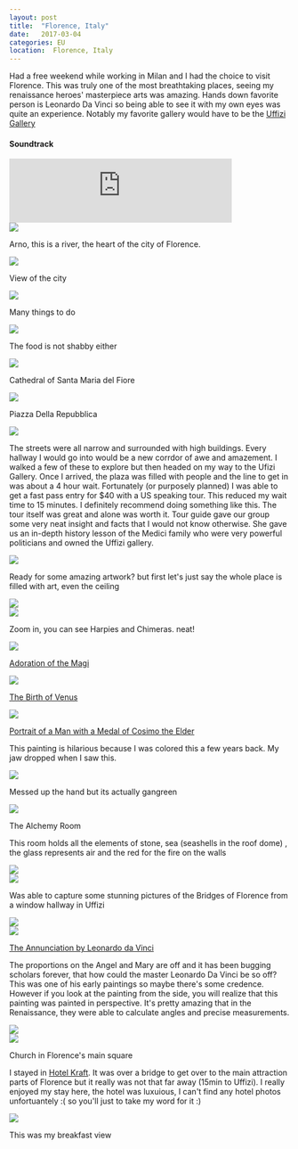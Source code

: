```yaml
---
layout: post
title:  "Florence, Italy"
date:   2017-03-04
categories: EU
location:  Florence, Italy
---
```

<p>Had a free weekend while working in Milan and I had the choice to visit Florence. This was truly one of the most breathtaking places, seeing my renaissance heroes' masterpiece arts was amazing. Hands down favorite person is Leonardo Da Vinci so being able to see it with my own eyes was quite an experience. Notably my favorite gallery would have to be the <a href="https://www.uffizi.it/gli-uffizi">Uffizi Gallery</a></p>


<div class="center">
<h4>Soundtrack</h4>
<iframe width="400" height="115" src="https://www.youtube.com/embed/Xl9lQonO_RQ" frameborder="0" allow="accelerometer; autoplay; encrypted-media; gyroscope; picture-in-picture" allowfullscreen></iframe>
</div>


<div class="post-image">
<img src="https://lh3.googleusercontent.com/zJetj9-EltWP4Bj-_BANCPbyPylybCanYr3jnx3IvhhVYtXNv_J8YdiTWnsoKGcdeVQBeeuITi6n2XXUbmgTnLyHXTdrHa1HsJattgSkKKHgO0lXTLmPRWqqMUiYh0P2MQIpIxGVoB0PMZ_gGnrKY8GzabENysOKHSwXnyQgLEtRPJsKsMK7IpuOvCGiLxK6gFYqlwm4qn58OlNWevQ5ZB7awN5LP6kQ6VDp6MKhxCZmTyhezpADDv1cQO5aWu9-oyi897khj4OTuoHUYWvQtPeJ5shWfSl0kpnFg2M7mWzDe2KsPmdmfbDwKiPS7f3kV2-TdH5C4oPd0JhNIlPK9wLIaWQiqArfEFKjFANER8h_yZKseyDTQ9xpd9ik8QeDIlPtAQwTXua7QkvV-O9I5z-3COEa0-nSMy87uNei9-qhwysVywYvmKDwJQAEl6tBeqsfgt7rYkyp-crBFBNG4PwXP6cuyh1X4QWFv9nflkuDVk96iQYT4w2JX9ME3u-FjIq5Uk2aZOM7HW7_JY0MZEf3QuR3tWDVtcKVpW5-C9B-NZvUNelGbkHQDN5-r0P1KfMYRxw7VW3FD_Yid5eLIiuBhml9zz2FukZCZzNI04c3OBgW1sKLu3MPwOpTdNbvoK3xt3IOi17z-Oj6reeho_ZvyFqy9NThuRlyPUwYc7Fw5DwptO1y2norOeOnO3X4ElvVCSXx2RynDBfsEwA=w1961-h1471-no"/>
<p class="post-image-caption">
Arno, this is a river, the heart of the city of Florence.
  </p>
</div>

<div class="post-image">
<img src="https://lh3.googleusercontent.com/KzrXcKSTJR9XOFEf4NQION4tEuYnd9eeeZINdBZMwSCcjUqgV1YKHin_d7qkEWhEKgy2V_7rGbFdd6cm_yYqakSWCnuu5pnquaQIodZ3lbFEdA3vc8QeDxYTnjKnBJfksUn-SS0RPqnq4dBc-LPW5BS_mWhGShLGnwTE0MlC1GxkpVk9dm-G8vXDd05o_DJ1zAAewIu1xmklQf5eCwLKeHIJUOMH7GhvDT2VGfAHbKzy4GjKaeGAW_DkE8UtSU5Le956IHEZDlhPN6Zn6FkwqQdVnkmbVi2GvsrY45N_2E3sD4_Ga0C-5Ny4Wzf3q-T4X56uo66URX8QkQUHWzM1y8nHIAYwY5rPbQ4xRKFZw3AwR9hwMIO9b7n_x1NsMn08FPRbZ665Fo5daoW7j17BPmmQWpmOBE_urhQwvNrGvW0xe5GXkDfE_fKHRpnMunEbsEpa9RilR167XutB_n1HjCyvaShcM2CC86tcLUprFId8PrM74p_3zoh8yvDy83LlWYGJgJR35l0P4MiGOF-SM2LA2M-akbBDdlwShwhMRd3DiKxoNp1PS8aaqi9eG9gq0cqcF8a3luqjRs7qu6ukWHCmZIFmLoTDtnEpUNcjWwlOeJ4Jz8McXUKWXjfeddbuuaV7EbgxImAH8Aq8K_mF3bmDVWKAbhZDCKZfFvPcHdcUi--FFRdspCIK-gAc9hAh_qf-7UwOq49HDyRd-9Q=w1961-h1471-no"/>
<p class="post-image-caption">
View of the city
  </p>
</div>

<div class="post-image">
<img src="
https://lh3.googleusercontent.com/yCwB109te04_rkNPFsDK-AYK32GrH3G2hihm4YDs6d67S2hNBDtoSbxsxkEPC4zxj8OJnZt6Fct5gy_2U8cATTZG14zaEz5s0KLtPlXo1Kdj3CpQqYJu2EyDdHm46p2bjUnTFmpwtyHwYx9Ep-oLbUDuFg7iVERjqvNOrm3tgOUSg8XvXSCLUmhw2DMHPOGghD8mHgbQLxiaI5O_-Q1Ly4a11owqW9mXaCdfv97JOl-8vG_1EzfzjQpJXRz22PwDEyeRpW3ntEVnIG_3c2bw3mH-ZJOybqlUShJVpKuz1rVwuYfrktRjlKG8MW6KvLWHi5XQ6Hu4DOWngyMwXqBtt_MDGPKDMH0qQU5Qg1vsXjCSuujloQ-aa5bQJYVN3DmaZQr6LnMdFptuveynLld7kLEyGyQV8gvNdm05v0uRvLwbV8x7UZRGjJiyr5hQjKs6YnueqGwqN11YbbslQt12JgBtjmWSr4u2obY1bTnKAKwHf3K1ikxAdckxKmLQcrWmOWcsNHfnNu-jJsXwUa81QUxuSwvvHlUWhOH5D9gO-tm-zpsBbwqCR2UMPmzWU5M4bJqpn6Po_Rx-M9GwxFHTNQgjlF7rFmURiSOjVhgVUlhlGDO6RSpFOeFZHakzYA9y4GS-cu3_XEzSILUtlsQCHC4jOOhbeiNWTodl2Aw67-UYeJsxTiLPc1PtZadM2DMGbwGY9wwt2fbFECuNpHk=w1961-h1273-no"/>
<p class="post-image-caption">
Many things to do
  </p>
</div>

<div class="post-image">
<img src="https://lh3.googleusercontent.com/1HXNSs27MgB43x8skIWKwMXbpbeWs5FK2vigXirfgO9AwwRaZEzPMZXfeCopCgfqhS57bvzP28_pc4dZm9vBQuWcwMIF7LqK3XG6Uzf6opb_FtF7K_gip7nEiouwyRZEJESPxFR42fChmxvyctx7tJq9Jn4OYQhChKfuTrovuknUDFPmyDxS2_8RwoNY7POLOE9ewOAhwq2E3SDaadThSsu7wopBdNt3KqK3CnG0pnM4qhMvsTPer5s_6GmUs1kHyB4lXf7upH2cAR8wmC22JnQr5EsbZEfzwuulDpgbf4PxqYBGve7lGSDOKDee1RmRHJobMoymb_NInn_9ph4FvJVefnbmI9e_CGYIjDlUsiqGu8b-XhT9_mIQBIl_5biC4_W_cWzwYT62Ov9Jaf5Gi_gejWy0fk4AXnHE4iOfh1h-iqtdE2WdFexuXOoi9IpHyx9PQp5UCW4Rp8XwP0p-Qrpa6_4WGZok8UGGyclkaRmTNI8ykCsbqa0CH57PBEre6siVRbe-P9cKV5SzvcY5eQK2GT_hnkXg4fRVtUtU4Lf9rPT47prmpvlIZlDJz3afs06VjicDD0ccZxf3n7aCGriFu6CSk6l6RrgZerLa_PqWsdI7Aiw1vowjwPRgR1fzhWz9k2AWknR-IuQdb-QsZ7ly-QurmqNbaMe_xKD99uZ1ktotstO5bDAsyKQcG3v2yueQw64mvO4r9hUXXhA=w1961-h1471-no"/>
<p class="post-image-caption">
The food is not shabby either
  </p>
</div>


<div class="post-image">
<img src="https://lh3.googleusercontent.com/OUH0Q3LfYK5-jaovm9fn93vPCCD1XkpbwNDq6ioY86ZJNdznRG_zqbv0uV3TSbrtvYeNgg-KKjMXeGwPX2895TsNsoBRkRAksxJm0sc4e9CX3RrqZMASypa4QyKgtVWSoGyFF7OOvhmeNYTjouZXRAYaScJaoPOVWawvb0u1T1C344VpQXdIkDX9QQz43TBuIMrVO80l5kNrlSY-wR19CHXxiCsSoVa1kzIg-7CvKMgiTXpHDIRR-DRp3gUJ9WA3khWIYbGztcyM9b2AklMOde3t1IekDprv7jJJ27m0EwEwBA6wPfMPf2-uve8pxL5kEAJIpqwjxKkPAi6AbazuFm9S410nU9-3hE2HajEaQSGAxPikJdss91Oldg1N7xVLYbLd_cbmEA_omx_LJCWQZdgaJ-qLwhYJC2dAX249Y5HfWRPyeylZzOG1kZtDmiF-CwHT7VmZZAMTpQpNZ55bzCkNyly5pXua1C5GraGM-BaRPaVRu__lhDIta0aVkhvAoeOM7wBauh0htToSWc-j8zLnpPEcqfv-hblZ2SLHk9d-eyQresnXtii0hvXd9H5-m7JkOGTJC2tcac9yCWPGHD-dyTicXw2l5A0hmI87aLphfb_9EIRAmc3agTBqhp-upKsSXb83O7plgxoe1zosF2ZTI5uV6yV_AYj1nDDNGzyHzEfTTZ66XgtL62J5ThJpJcr0ITpGlrDITezQ_4Q=w1232-h1642-no"/>
<p class="post-image-caption">
Cathedral of Santa Maria del Fiore
  </p>
</div>


<div class="post-image">
<img src="https://lh3.googleusercontent.com/PHWsI1VplUwi65x6VCS4-zzbVWrez0dpXXMm8vk6ftHWnvLlDywywAL9kY3a01roiDcjtSZ6zNfMJraisObGLFuNq92mYkjWpOBH59dUbRoZXBSCMuR8hnKidNvVyanVVleKcWn1D_z3kEbWCyPIWMMXElCcoRL4-KsO2OIIiudZAOOUrD1e3WEfRKujbbDCV8cfbdzOdQtTPCXHi2xWRD7YDn9_v8a2N2jx_rbntAJzIoGGOYuNmOaJmBWLfdMgWwusfHBwd-P3-43oQB9wZSBl1kQDa1_cVP_MZI2Jk0rLKwnjS9ib5DIBsXv8TC-pdSrXmuHPcVwDzRnlfJvV-UNVs2bLBLlF77XGmXw0o5ZbGnTJVLufeCXE-caQEWVyFBFxRnE3pD0vPmnAczTldHhXdsqApbVOrWYFMUIRxNTlBMgXF3Js5igHOuCqK8Ahsq8rgXZOhun-i7TXeI-unNMR0jwnRY7Jq0YagKe2oIVg35q80cg7S8u9LO-pi2km66b_5gcTKWDSp5N-p1DOkGw67nqJFqcrqClqzT4UNrgFo0fO331DtYLQp56vm3wlz6vAwqUwIqqqrsv2wyukRYFVZ9qq0p5NMnU2BbW_b1kI1JHcsxKsWku697uJp03o2I9FFJM17r2Y9csrLireCDvh6hbO7eHWm9OsEtpG_fAT566lGvODHvpwepcgfvQhcj8zFCoMBzFDAqOlB_8=w1961-h1471-no"/>
<p class="post-image-caption">
Piazza Della Repubblica
  </p>
</div>


<div class="post-image">
<img src="
https://lh3.googleusercontent.com/8InirtrU2Nzbmz7aTDfY39B5f5TyiadE-FSFMGKAyyWuas93pxIbe8iF_F92EhU0dXkSoVnB2JL7yjSYtPFWp9SLv5X7xFwCPkBPzBRleU6p5fbBRbZ_43j--SEgHcqvq8EHnznxNTQ8UTg7Q6a1Vi11xKhU4EVKHL5xxq98sjLJaWMKJQgttMghTrZQflA4JpvRV2HIi4VSsq-mEOok29lS2_aywmVre3-rBLBx73aMbe_HpnagYc877AMCdzB57Otq6BeX4Bw30k8fkktbgH-BkAixKEB5cAUg80_V6WqfYRaPe96Fq5ftX22WxQyClWGCSauig6yN4-TjbCUrhYMilZ9wZ9jkN7PudxtylHYrGbDj9bUaz0dRj4PzRmmDA1tbH9Lbj7fR0NbdsFOapRQ7iUqty_iBC40_2DaQwvOKnhr9AJ1nzA6Hco6QX84LWJ3UQY_i88J3yo46YwHK1U9RPqJUveDjBUDuktHHCWuWlfzmf9mOyoGUXq8iyOBnTFzfkeNvTB3thT2jUWGFdGeIBE-v1lcfPwL2y9YFLjamRHMw-Gj2aYyXCVbf2OHlA-_10wHdlJe4t0A3vHq_cRMt3kGcIyCqMrPjjALuvFSaME2NKu-00wCz0uhOGXRoO90icgDYvGTbrePY49BOpoWGwjqI9MebqvYNHh_gT7jTlqHObFmpYYJPfuEFWiOduAnfVqP4FhY7Euvr5Dc=w1232-h1642-no"/>
</div>

<p> The streets were all narrow and surrounded with high buildings. Every hallway I would go into would be a new corrdor of awe and amazement. I walked a few of these to explore but then headed on my way to the Ufizi Gallery. Once I arrived, the plaza was filled with people and the line to get in was about a 4 hour wait. Fortunately (or purposely planned) I was able to get a fast pass entry for $40 with a US speaking tour. This reduced my wait time to 15 minutes. I definitely recommend doing something like this. The tour itself was great and alone was worth it. Tour guide gave our group some very neat insight and facts that I would not know otherwise. She gave us an in-depth history lesson of the Medici family who were very powerful politicians and owned the Uffizi gallery.</p>



<div class="post-image">
<img src="
https://lh3.googleusercontent.com/_3gCc7utm9HMQS7B_KriOulfFcyPZf_scKV1I1TDgEN33b8moLN--NIYEVUgIS4DIyhzCZFnCw2i0ySV6JSAT5WhhwsZa2ydOhHOZ-3A6dAZP7XOAbZqw8ebXDoaPwZ-O-kHmfZvtUqLT30uBcF8Broaha4NBXEIl2KFuBlcqSzLPPm8ghE5YKw1S72Fj8RBYhrjxCxcoWwHcUCl4sZzTSZPzju6FEQ4z_EKMhfc6LK6jCoD3OgS-IsTEF-VM2ZEJpnLV6iL03_rWHlfU8vYyU0LJWcqceTMgIM2YQIyVsxOOVu2Vo0hXkACYgEM_acuLfsLNI6f7BW7SENIkPlAcX7ybbxott9Csx7fCDT1PweSxuvECCpVAv1t7lUqW7YvYrd0lRAyaIjbDa_V2-AwFB7YmHbaxf5X0KrpRpmRjpfWGpWeFWOPZ_BmbSIYVXg-qfFr7JFp-j18ezJFbpG_wyTbpYP3VL3gEVEeQmaunBO2ZnRqfxE6xUMz440d6OmQT1hWLFMYnwmX_Qg_cVYOhy4Yala6lXSBO6w-gkREufkueg4eu1yJglEOYu9cngsWnmgCs82Tw8BjfG_VS4f5d3UxJvL7_5V-7SH7by8ZQDUe6Lv4Hx3BjLU_jjaqYfHeXqBxMlEZHgtNsuOUiQF7WG5gpXdbsXSxzZBkHXWakDfgpvrXhTvNBy-dqnpyhL6g9RuNTw0oMnDzRqfLORs=w1961-h1487-no"/>
</div>


<p>Ready for some amazing artwork? but first let's just say the whole place is filled with art, even the ceiling</p>

<div class="post-image">
<img src="
https://lh3.googleusercontent.com/uUtLwu7UCwRIFPlkwQbR6P3TpEnxyXyXna3wKwetFAQU8MV6hY1vA2EZemZU55ImJizDqOiJ3lBNAdoG3yXHu50Cp8tZSIPkIlXDBVWP_AXD6rQmkFWKe7JLKZgwUQyxNtF_tUZ3qzobR3BwUuvCDU_E3Hq_Xa4UWy5uY8u8N0M890Pj1hu08jDW56MWy6BXL1hbgmXKA2bYYMi5gjzMVKGqi_--klphB1lUsRQuxvlUcNAME3wdlQQ5u4SuJkvXzrQMl5pELxpun0a7mYddzpYzVcJbh0JLhmRwOjtRROkJ3uYzgX_Zkk0PPZtc_IyMb_HCPsZjPAfSlXeF3p19_a4oKXQMxV0kPd0gtlbDBkTGBMv6N018kVSlaCRoJCO10BtzbeFpgFNavmZNLbI5Ks_XU6_bwv1mGsKU_xo88O4bIr4cHjjTR04mDl_tJRHf2irZM2Cr7ms4qqHiuy_aZOrCPYW4I_WTFs6Sjjklpf7R4qODnKODF0US-G329EGiYcRYsRo_QnMmqjYn5VYoqWm3tTuXq9ai71-SaB-3f8CqtLWlQskwuIKcCCTbehvbKJHFr4PE-i1Rx_xOeLTOYvyEeB2O35rsW1_oNVhRjvMVaP9hqQUGruxgLm8tJkGTBaYEJQ0MiQli_ppE4cjiLCHVStRltEeUng90a-fr7nqq7KbmC1JLPMk5momY9gYWYSF3ddrD1O5SlRdx-pw=w1232-h1642-no"/>
</div>

<div class="post-image">
<img src="https://lh3.googleusercontent.com/y-kf0_27Q5aFJljSwMt71Z1zvpHK6u2g0aNPR1yUf3-cTcOy8xpaFvQVPCd92i7BOe98tFrN1MdmpHj347jDvSNVB7pzv1fxWc7z9qR6IzKNZVFq0TjNpy_G3Gemhm7QpJfRapDOlyYWLtAoxgE6lx1bMpMd4kZXCwwHDielXOQ-evKuC6naeB9o0GgtNdSGsUB-wVXJvkcyxBgTmvOv7wxMC4i2TXYx7jH6-XWLgAtjhW7N_o_MNeIDMpuq3ydQ03AeOjc5bVVzde_IzXfEBFIeZKYMxhs06jGvF67z9fPiPE020HSA6qiCN7Ew55q8NcG7A0p-JzcSFmANiTj1UrY_T_HRIf-iURTva3-uRo9hRfoid6KBVqigATphQE8JH5LB2hNtT7jrA1UWnEjTs6Zo3HS79zmbNEStOCuH1ztQ5ogF1ZoS8BiS3Vfc9-PfAhjFzPQ90aABrvWeGn4Lgj6aywFUQOZpMvIkrU6v0dKGISfYpWlh9PZs14oRSN3aINT0JXupdBPxhCGjAueKUHYArrqcLtjiW7-eEUp6oQCvWccQVHH_N_G2elmBDAZpBP7yvwr1xOOz6-Obh26xnxfS1rzFBBtsslRPwv4WQRLR20dFf9X-t4iZRw3g2AwzhW6meMe5W4MzzuR-6cgvxq6mTi4uQxdTi_nDhWeK5M46HOWdD682DPX_az1ybfRu52Vvvj8JL4laVjDtHa8=w1232-h1642-no"/>
<p class="post-image-caption">
Zoom in, you can see Harpies and Chimeras. neat!
  </p>
</div>


<div class="post-image">
<img src="https://lh3.googleusercontent.com/klzFlGlDSs9DoBvDuSrSxlLVRGadeUQ6Um6FteV2bXlUkIQSe24jj0PFIIr8qE6iIlB4JvB9tIXR5d5Wo-RPnv7TydeYxaxKPy1GE1NSwNKXlEMPH3EE8wL8lfjGDlX38nrQ6OBjMSE_a-3MT_QTEQL_VY81pUgdh66qSYCrMOREsF7l72l6KxcBota3kI_iRk4TRgUS_N-zWvz_1LGIC_rPAxgqkc73h9Eq-yFdy6yAm5Ui6VuBDGgUVT85Hys_sFMQjr5kRtoiIfxceZbXgHC446ZleHs44W1E_obojbsqMv87R7i4hdGQ1o8aINH21KXDtrWN_HveCSOj_b0nER8yjeo64G77tnoWJ7CJ0QKqxPSqMB5iBQrbwAJL3Qs9JnpSjRbQZUWcncV-ydsp9y0x8gg_DBLXenb4fGBVajUB2GjY1V-bZKYSkz5xP2fZO7Q50ZTaCDe5laDlRkuldxaJ1aw9KiptGmpNMWoReXqw09IMJzhNI6EOWKgHb7BfHPgHdDUCVGWIKnOhQYyUo07h7orGf_oKaJ7dHXml5VU7UE_ASK-z_49SPQSj3iZ0hAkhk-t80JKDoWjVbro-EbxT7Ne4qVRF2w6fK-VIeekH0Y8cSCTwAHXX-C3hEzhEBVp6nY3O_16XeAUMTCsf0sJf_6hMpbbaITjmAg9dyAFOYtQg1TFMKnsDoTU69_Jbdapi-z_yB59-yiBjU7M=w1442-h1642-no"/>
<p class="post-image-caption">
<a href="https://en.wikipedia.org/wiki/Adoration_of_the_Magi">Adoration of the Magi</a>
  </p>
</div>

<div class="post-image">
<img src="https://lh3.googleusercontent.com/NDwChFNLu1ZaysEXRIx0lAjuTu63YxbMy6EQBbYdKFsWHqOsxBLzr0ICy7eyZnfteOsUl008YC_eG9SZiX7wGcL9v6caCiyCAaLiXvAXJAo5GtGV01w4odAcW5KUqAx8TaMsLNdxE6K9TLSn1kO2bfOGAXtm_SknFlaEqhLg4aXQD-bIKco7hwcO_nyrqyuet9DVATTtgEAmLlFUe93exwjLQXFE7T1-r9T2ptpxBebQoM80fpo38KL_pNvZbLFhe8ukVk2-D2Lt-zyNxiwTNVSomnqNP8wDyQvGIQ5joxSEi7oegtupomqjGmpH_gfS_yi9T1-oVYYu2mgKlQGKnVmEbH5Xsh0_4T2jJmUivvWVKKVAn74yIMYTP-puflWSTM0GbMuQoGzeHHtwUGMQ4qwzIRDMrXdShNevlOtZVzDchCQ00NhAykCj3Y72otKX9ttCHoujd9wXr0Sw96x6stBBLryvnuAae6BLdgaHeML4RRaf_RP4iaJmdnQ9Ly3UZJdy7IIWyD-eQAHqiTn8t6o09mEArmm4zN6AYCtjWn3qT3s-B5txWBQukbgpVKgn7rS9GABv0cgkfQEgzka56cEPiDxo3a_wrjkaiXHuGBj_G-HB5b90z70-SbzhWwz6qLIFAqrIt3fczcTzu4XbDdgoOdk_srmg623dvTB6zXgOHzJGz9D0AvlgGb5VVYdOWLlCCQxuzNHFYsIxjv4=w1961-h1323-no"/>
<p class="post-image-caption">
<a href="https://en.wikipedia.org/wiki/The_Birth_of_Venus">The Birth of Venus</a>
  </p>
</div>


<div class="post-image">
<img src="https://lh3.googleusercontent.com/he-055wIEA69Wx5qyC1SApQ5IJrslLubc8ZpD3BADf_L0IqxUAXPZMNqr5KgOSUE4EwNzNgtqDpRCEkPGhBYJaIrXXKt1CZwefKYIS8_PAfvR9kBNFjeWI-tahCxd_LaNtItHTDeuzR0qWXLldeQ4uUvtqTzBWxskuR1N85wOVVkchnwwAF5XyRm-e_YOWjV0C6hMPVGUuhT4T5NxmwsZTo3lDs-RlMZV98caktnhxKdCRMryT4-B_ofzMW-Jil2CRByplfyEyxJt0tKcsuEbKPxsDlgAj5r2578rjP-2YC8LhxA7pvI-6Iia6mObWX5lUk-bf2xQdBBI9pLvS9h4_8sHvNhgTF-OlAMNUsMNh1nZfQ6dCi8oaQyJ3CTtYIJ8FCmxTq9NGpSNVdPc-5K_gbFOh8TfJxBK834BysPWz_TWnL-LK1Wmfgeb2z9vJRgutjma4luWzLEgDBozOceS5Y4cWYk2Vf0jikKy-LyNVvfG8StqWDYYVtIsYfivPg6JJBQMZiyBKUl8ucX8rsLOZD_d7oWpprJ3kg2-rHHHlmiD_YBo3oxmnVsdexnSzUEL73EOnSiGRDyAFIxDCyzZ63Pku4_X7uTpc_oH2IxzjxZDQt_Fu5FEKogdzQUCZiGMTftCbeGQ0_mXGklr-2LP3a5iu5VofYsnus2ZqumH3Gr65V6NIHQwnODOFfVhWl146HV_ZsbRURv3kjgy7c=w1359-h1642-no"/>
<p class="post-image-caption">
<a href="https://en.wikipedia.org/wiki/Portrait_of_a_Man_with_a_Medal_of_Cosimo_the_Elder">Portrait of a Man with a Medal of Cosimo the Elder
</a>
  </p>
</div>

<p>This painting is hilarious because I was colored this a few years back. My jaw dropped when I saw this.</p>


<div class="post-image">
<img src="https://lh3.googleusercontent.com/ikUR1kG-UnXzBMYn8I5LUjEWIIS2wEL2bgt-4KBjU3AcKR9LGD5NTgsSBX3c7xk7wDqimyHc81oBfUbYPd1qRjLSo20XEmoXiWqB6Fwh4vv6TXLj_vS2NZsYQZtpprX0_HThykphw_LpcERc57bEMGVgsqm25sdknT7Mg-K5jmZ-_y2CDPVuCzLkW2-SXN6zjceBylX8wOpKJbFlgzNLk2lYZeP68or1cVAzRhe3-SRek0BfmvRPJpWLbhViw840HrSzVQoc-wo_8B_OZilployuKhudZ6yr-oV0hoqkbJfB_NLifNiqtjL0IOt135NUa-s4cI5aZnAiXsOaXmS7J2qqZOPTDIgR5e1xg_5ncESLwJWYJj-TAsl85ukCAKPsjkXsNLOA2pLULLEm9TZapXBGKOjWkRMEf316fHdBBLxzYic6PyWRj54oLWmIv8E7iTCDT2vbVfZhdgqxytrl4l8otzd49fRNUyivOWi47GsYbLw9a5FMlu5Sy6XZbvlydn50wtVByIBUrXsgnAf7wwFBnPoNlzOI91MYNupi9bNSQLTjRXdlUsFSdteNOcXRAwSyrr4aRy0EnjYTpWW1R1xI12JI_y4z1a4IDiMZDNLe6Gq0VdW5v4Yg93G-wTRdJg9yRRSm0hwMg-LLIQ8YMNaQXV4Jy9yWra57a0T8OBCAziGf-YOa5g4k8UWKRC2hbX9VoqLr6hKcLi8ry5E=w1230-h1642-no"/>
<p class="post-image-caption">
Messed up the hand but its actually gangreen
  </p>
</div>


<div class="post-image">
<img src="https://lh3.googleusercontent.com/UTQGiN6byH1EtcAX17lgBz6ccIE2Dvg74m8BQhjfbe_1dlezDFBNDKq7j7nE9z6WL0Mtg_U_Jgmj5aMUPpTz_k0y7sJUAVg0-BOAaqH0JAmhAD9iBWJ2Wc2i1Mpt-hDPlj_3BNyp1L0p7tbk6SvWGQKFNnfdgyrjVNZxOtHCQCgnvVc-77ZuM9fwbz_h8Eb42WGY9WT9msqi8TEJYvRykYElmI9VAbY6rVw1F0FNOoNHZd0TlpWgagLc8HzKYwkmT0b3UjK24AaKNH0hqmeV8VzdqlKJJlemuwQsc3KLYpr_A3Uq0OwgMwtWNp6ISzIg6u0jg4SZjYRs07iQ0o266iE0sGqUyWJ6Key5PBnIZ-TMcIPGHki1wiD8zN8_nJcAkGCTPJNBYX75P4Ug-cl4kllwRc5T0M9hm9gPf7rX9kDbX54msRDqIWWAN8OPbLmu-U0vzp7fZ1fSlEk0hve58aakx6oETvKGrFiDULD4xL-6yx5H5hkIdyu0MuNupM9XGcBa2iPa3xVTsSphn4vh0HEprk3SfPTYOTAXRAO5Q4XTxY-zUP1WR8vLF6YYhgGyDcCCiOkMz-IBwFPzm36LgdcwGHkVv4ynIXsUciaKDFSLgdqretyUFsfg-YbpsjEIFHJqx0OZaDKzeQFBFtQ5nCF2RdCobiLzcdfxX6kg_9jUyWgpQoSI7cDjGKE_YiqL1VL5YIA2PbAMn2pwYcs=w1233-h1642-no"/>
<p class="post-image-caption">
The Alchemy Room
  </p>
</div>

<p>This room holds all the elements of stone, sea (seashells in the roof dome)
, the glass represents air and the red for the fire on the walls</p> 


<div class="post-image">
<img src="https://lh3.googleusercontent.com/SKQFqM2KK9vTnCESFC46r18V4lz9SriojYI2FQt1X8Zg5RWsGFLcX7NeeSkkBk_bitYrjsOHYUZJxgX1mYqZ3WoVvptInoh2hRwUQIKfUiMMD3xnsK445nsdBPA_a5v-QHbnjKfdqCqFWMSGueWXD29QJNEptQusuNdVo0VxuiDQVqnYTXjAmlyWq5ak39J959XmpI69g08OviBMmh8WKNLgOrQURoMNGIs8n1pkfTedB7mHwO8g2cDEM4iQ48xfaIMhXlTETulnd_zAs9uDtLZ7jKM6YutXAaXxEUHfEbCrDtlD-QdBid46dm4pjQcPeEC9p8OcSY1oYfo_-kfHHES_2l1sb0efNyg-pOpLLCwYxb5TPbhq_hrmUcCHnV-_73tjLeCoO4NKThGBX0IPDIMzsLqiiiS3omyrcaZ483uma_rsxeR0hXtQ2c_m9OVp65aeUK2rro_Mh4azwB2nfMhFE0eP-NQe9dh6WF0Sb875slcv_npGV6xhGK5CMp6z5z_7a56ZpdJEsLt6S7An3MafoZdoNmgjnJpRRowxK6k74r-h4yl5DrBok_MrI0UM_SMpNbXIuvEZBNI0ax8SZuGc94PonFZtcNd2gR6sE6ATs459e7JnGOaWS1eK5jzak-wyalyJoEhmSf9a2WKr81mc6DsE0IIX5cHYxLnFgLExtMsnqKDDnZDnfxXgO0xJh33dENtLz0S58EuhFTs=w1961-h1471-no"/>
</div>

<div class="post-image">
<img src="https://lh3.googleusercontent.com/RQY0nsgFbTn2ps8iI5IERVuvrjugMrQnKXjKlMtN6_jMJCDCNxQFfOJ6w-DyuBk8_-yfSm51Z2k4BV7lftvne_Xvo_OMOYxjVBZ0y2luqvurxOqHR1yxGXjU96J3YwdITLMJczu2N2u23aRjAxhAyWGtu1CyQsy0me72euxZEb4mG7mM55dh0yDI4RBWsVpzoFXJ4pWG42GpapJ1uTIGKruAOZIfZxlsnVDLgFZqLwik4IF31sISW3mURIL2_xSLh7zTJc8eumGpO7eQGsgkHQYSq-TNrDRAMkIMtM80RhjB0L1yw0HqAlpqjqIwLwUB9a7ng_E-VorkjhK3JFi4NTHQtbYe91hHyvwrXk7Qb5zhe5A181IuZR1XaoJhZy9ayNYwh4LdC8IRolPc0g3kaB0liScNNTkVnWv4FJXcDAe4cce9UIyiN3tBTb_Ox-dIPO4BN_Yr5oqjicGaPcLkwwxXteArpcEI2iymldWPxN0N5XSnj5jaCjxJi1xCuPD5fmMKv9pdRjz9BO5A4vO7imon9KDy5nhsQAv0R0-volZHU7FDyxCvbEz07iHcwxtf6IIylARa_BSchh9pCgAb6tQ3DoFAH46OalfHlxLK9YRFiBfI9XgkS9NKGsvrmCSrlZTs9rj-oT-3uyhh_rmqRmwFXGuNUuMRqjWF7gqB0ydXscv8Y5uwq0vzMahX9Lwbqf56EsA_Ye_lwF2PgrM=w1961-h1471-no"/>
</div>

<p>Was able to capture some stunning pictures of the Bridges of Florence from a window hallway in Uffizi</p>

<div class="post-image">
<img src="https://lh3.googleusercontent.com/RQY0nsgFbTn2ps8iI5IERVuvrjugMrQnKXjKlMtN6_jMJCDCNxQFfOJ6w-DyuBk8_-yfSm51Z2k4BV7lftvne_Xvo_OMOYxjVBZ0y2luqvurxOqHR1yxGXjU96J3YwdITLMJczu2N2u23aRjAxhAyWGtu1CyQsy0me72euxZEb4mG7mM55dh0yDI4RBWsVpzoFXJ4pWG42GpapJ1uTIGKruAOZIfZxlsnVDLgFZqLwik4IF31sISW3mURIL2_xSLh7zTJc8eumGpO7eQGsgkHQYSq-TNrDRAMkIMtM80RhjB0L1yw0HqAlpqjqIwLwUB9a7ng_E-VorkjhK3JFi4NTHQtbYe91hHyvwrXk7Qb5zhe5A181IuZR1XaoJhZy9ayNYwh4LdC8IRolPc0g3kaB0liScNNTkVnWv4FJXcDAe4cce9UIyiN3tBTb_Ox-dIPO4BN_Yr5oqjicGaPcLkwwxXteArpcEI2iymldWPxN0N5XSnj5jaCjxJi1xCuPD5fmMKv9pdRjz9BO5A4vO7imon9KDy5nhsQAv0R0-volZHU7FDyxCvbEz07iHcwxtf6IIylARa_BSchh9pCgAb6tQ3DoFAH46OalfHlxLK9YRFiBfI9XgkS9NKGsvrmCSrlZTs9rj-oT-3uyhh_rmqRmwFXGuNUuMRqjWF7gqB0ydXscv8Y5uwq0vzMahX9Lwbqf56EsA_Ye_lwF2PgrM=w1961-h1471-no"/>
</div>


<div class="post-image">
<img src="https://lh3.googleusercontent.com/IzFHk_9OzCEvZK8RJe-8VIj5rbsMHQ9I8Vkh1ZinueBBjhL-HbtPnaiDV-O69TrqhLNjo2-Cvyexf-p5512IatA895nKZV5xCbDBCGy9Ln_P1cMiwlyFjNejGxVLOj52VKBP6Rxi3lTrm2KNx0arsNdVB-MKOk5jEOGerneuJe1rsX4NEdu0RZStCYrqhkgiGCdb26814OzY_xZmTd1g7S_lQCOnfhj5iKmCakxo1vt6ODEkUmphZfu6-G7FdBBk8-bPZdqzZCZDP-QWk8ft9g0W1ZvQn9XFeonKABX4oce4cuOOB4qjoq_CLMgE4jkNAgWHj7R7ISqd8k7GxjF3KwQ7Sced0VoY4L8aGvjMGLkSGUXcSPix__VnW7p_mJBRgjAQsZZ4-XreLrfVZNvLJW1ZnQ1QnhtmDe4md6Mgm_9oeNIbiai6dKKBzHdmysOwxWYFUFwix7Od13Po_Wyd9Rwj1guMnuCKt2fneFP9PgtCWakzcPi1ISmzdpZLBz7JR2_IhRM0Vw36DiGyhXlPlAB6pyk8Q8QBw4YB-_7XokdSzwtCAPKl_O7VA2OsQyqpJUpIqzJCIbfKkqW74iG47U9etKTd6naPSTar_Ppe2ZlHqma8UnSkxuoEMgmVkjtKiudeuJHgaG69zkg7c1ANHmIrEJ-guhbyt-EJsVUA6J7LaD7nycX-ogcp_jpq29Az-aP_pOznT0dUIpxd_K8=w1961-h1134-no"/>
<p class="post-image-caption">
<a href="https://en.wikipedia.org/wiki/Annunciation_(Leonardo)">The Annunciation by Leonardo da Vinci</a>
  </p>
</div>


<p>The proportions on the Angel and Mary are off and it has been bugging scholars forever, that how could the master Leonardo Da Vinci be so off? 
This was one of his early paintings so maybe there's some credence. However if you look at the painting from the side, you will realize that this painting was painted in perspective. It's pretty amazing that in the Renaissance, they were able to calculate angles and precise measurements.


<div class="post-image">
<img src="https://lh3.googleusercontent.com/Akab7xhJXQRxykRdfCGmmRgfQdZeHDSlC4XeyyihDdK0gpW4NlQpOZnsir_IjcQRLUyCgM1nBcgOwlXIX2GCN7WyU9haKhV0Bo55vOAyTVcT3DZbmF4kw2AlHW0u19H0JIaZlMVJ9BUP5ahI-rRAvOzqACv-um3VkU0lJImSLB9k7DWJTAxkgJZbopls77BdXZ2rJxEUo2fBFk0mMAXdB8olzUyrYpyTxaCa9714y9Jg2EZ418rckgxhLYPLIInqLW4qk7dkvBqUlIdnLx7LQ1jroQw7GEq7KPMZqmgnpkKZBr38-zZD-PsN9ZUMIyivN2mPq2e6KMRnvVWcDUPEXdrTAxirOx8s5OS9lgfIpbkj94xqiEgRk1caq_FuIdYFgJ-uk1Wc5vg6z7YRXI5mTTm7iZn2m-tIYgUyAcxN_jetdSugmYzil778g6UHLfGy62f6rTS0STZdN571IotcbfSIWPoCu2XOfhkNQ5uQHge143fKal03Npn6LUAsJnpHFl_99szhfNnyVaAM6ZBdHZjDg8DN4Tmp8TVc0rNBjBylUXUe42kQnU3xK3c_izSrJXP63dKS9v6lZti9tchwuCFq4AtdTNiiYoyrpo8iZK0OBwZN9k5wZji6rrZfU64I5dR4z4CGpIQyHCThWmkA_RicUdpjivA1D45dMkO3B0gHnhglienP-dRdfA4ApniwIqtUU-7TcSKeMfKvJdc=w1961-h1471-no"/>
</div>


<div class="post-image">
<img src="https://lh3.googleusercontent.com/oUKAq03cSOcaFBx_RjTWDAH9HvZPIEE25Scp0cpg6w0LaCJjtg81jZCjLGbPTzSLbIlcOcjF4KijMiVTaNw8zsDdp7PImaW40TGkz5a37va2UmSVIl8ryIQZpnSNifTnAz9liz-gKDXV9ABYvzvdKMtpnNgSlUt4JVPGA1tueyZCA9XhgL7RrsWHyR6BzUiq4S9mIAr_90exssXDPkVP5Dhy2TqVqjqPdazRdYhmVRB1xDw1oWSg8dbQKl4VIGfYP23lGxDY8hNjXjkHcGZVT6tfHfKmLEKgHHeewYvBZM099B3o5Fyxt_bxtGILtfGCbNzrdk94VasQQQeIJp4Tc8dhVMbO1yPJ5a-gQEGNQnxWEurrUCwJEdJW0WYXkYi5hkVzSaaMtOCLHi3yhULKHo2nE1TDn6cdwR-mqgxNQNG0lkcozV22iezczT8ICKkuyyK636kOYiksvcBCbes6CadBHjFQrRX98KfW3ZD9uSEi_kUjfINMhYR6alJFlO1P1r0Ttl3cTHvgdklZfL32s51WJC8Wqxli8TYdhN2VjndjREjmCzn8vr_c3bQA4NpPcIxevDwJRz3KwXvWGkLEr1ilI5K-OFIF7Ck0LvCu6Lb0g66BCskdI6ankrnVkFNA-Bx6JIF-Jy3vPcokXpyS5iMIwR0QrUROtvdDfO3stkbL2w5icde8uTioRI-IrPPSt3zOk-TeER8vxnc7T30=w1232-h1642-no"/>
<p class="post-image-caption">
Church in Florence's main square
  </p>
</div>

<p>
I stayed in <a href="https://www.booking.com/hotel/it/kraft.html?label=gen173nr-1FCAEoggI46AdIM1gEaI4CiAEBmAExuAEHyAEM2AEB6AEB-AECiAIBqAIDuALpiLLnBcACAQ;sid=960287d515296fe69fde3a253dfd56de">Hotel Kraft</a>. It was over a bridge to get over to the main attraction parts of Florence but it really was not that far away (15min to Uffizi). I really enjoyed my stay here, the hotel was luxuious, I can't find any hotel photos unfortuantely :( so you'll just to take my word for it :)
</p>

<div class="post-image">
<img src="
https://lh3.googleusercontent.com/vKh7jMKJpu34tQtt1HOfmgN6_d97F-djjH-lrlEKsQj5vkY3LUES4kcZzE55sifa2kQ52jVqhXw8ixZXWZsOOkvaleuD6QgrbtsTIBBhusVkR7fbHYxbR49O7iIw3skJttJ5U86xas7qNzHfTywV1hMLe0-sWbOM5IruIhQWyYwF0anmYi2FuOK1PqBAkExBoilnOXOqvYgwhtqd_K0cQg1isKyGUXw9ZCswPQ4wcZ2LsSda7JD_rjUZjlv46fPMcTVOLejjEccjY-ZxpMmNBFLC-L3L2E6xdTAJ4IAIHySk8AKGrVdzpMK4ABdEr5pjKJxP1nx9DmSZSi0CJWGdwEHggFlAO3VVFRrkT7hw7mMoQTb-sqyyKxATSB_0Rt7ErzwCSJmJzueW3dsEp_SVm5uWcBgUNYrFcBgANl6GEHM9camWfDyuwMUSG2VU9zq1WNtpoVvq3Xrf0PMuAAVl8_foOZ60xuE0AaYOr1h1ol85k6s3bn8vewrFwJW_yBXeJvzs_50S1fImeyi9TAIxogsuqTBVHx1Vr3_8FZWWlmrcjlksWVs7VQ-Y91Qn5xx4JdAvpZG62EeYI2YY8QHQE2UXQh--uqZC-uSa4T0c4KQdmSAAxql_I6O10hZqzXrmQHZsBrDUND3jKWkmwwsjvIfXyHGS7TA3Vi27HhxvD9z_h_ohX-yGq3NXkZ41kyxIu7jLc0ZwoYotNmhhS8A=w1961-h1471-no"/>
<p class="post-image-caption">
This was my breakfast view
  </p>
</div>
